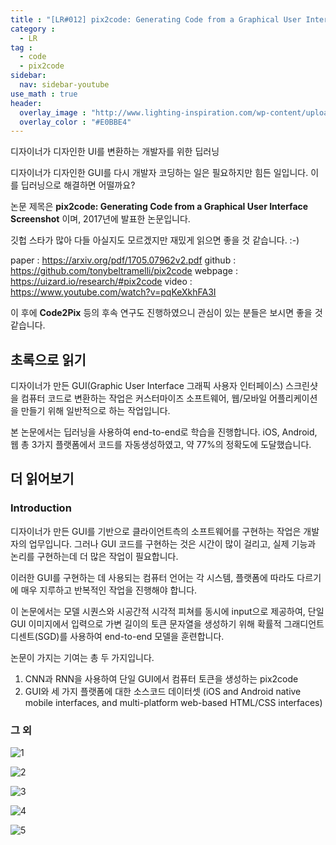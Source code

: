 ```yaml
---
title : "[LR#012] pix2code: Generating Code from a Graphical User Interface Screenshot"
category :
  - LR
tag :
  - code
  - pix2code
sidebar:
  nav: sidebar-youtube
use_math : true
header:
  overlay_image : "http://www.lighting-inspiration.com/wp-content/uploads/2015/08/Lighting-Inspiration.com_Rohinni-Lightpaper1.jpg"
  overlay_color : "#E0BBE4"
---
```

디자이너가 디자인한 UI를 변환하는 개발자를 위한 딥러닝

디자이너가 디자인한 GUI를 다시 개발자 코딩하는 일은 필요하지만 힘든 일입니다. 이를 딥러닝으로 해결하면 어떨까요?

논문 제목은 **pix2code: Generating Code from a Graphical User Interface Screenshot** 이며, 2017년에 발표한 논문입니다.

깃헙 스타가 많아 다들 아실지도 모르겠지만 재밌게 읽으면 좋을 것 같습니다. :-)

paper : https://arxiv.org/pdf/1705.07962v2.pdf
github : https://github.com/tonybeltramelli/pix2code
webpage : https://uizard.io/research/#pix2code
video : https://www.youtube.com/watch?v=pqKeXkhFA3I

이 후에 **Code2Pix** 등의 후속 연구도 진행하였으니 관심이 있는 분들은 보시면 좋을 것 같습니다.

## 초록으로 읽기

디자이너가 만든 GUI(Graphic User Interface 그래픽 사용자 인터페이스) 스크린샷을 컴퓨터 코드로 변환하는 작업은 커스터마이즈 소프트웨어, 웹/모바일 어플리케이션을 만들기 위해 일반적으로 하는 작업입니다.

본 논문에서는 딥러닝을 사용하여 end-to-end로 학습을 진행합니다. iOS, Android, 웹 총 3가지 플랫폼에서 코드를 자동생성하였고, 약 77%의 정확도에 도달했습니다.

## 더 읽어보기

### Introduction

디자이너가 만든 GUI를 기반으로 클라이언트측의 소프트웨어를 구현하는 작업은 개발자의 업무입니다. 그러나 GUI 코드를 구현하는 것은 시간이 많이 걸리고, 실제 기능과 논리를 구현하는데 더 많은 작업이 필요합니다.

이러한 GUI를 구현하는 데 사용되는 컴퓨터 언어는 각 시스템, 플랫폼에 따라도 다르기에 매우 지루하고 반복적인 작업을 진행해야 합니다.

이 논문에서는 모델 시퀀스와 시공간적 시각적 피쳐를 동시에 input으로 제공하여, 단일 GUI 이미지에서 입력으로 가변 길이의 토큰 문자열을 생성하기 위해 확률적 그래디언트 디센트(SGD)를 사용하여 end-to-end 모델을 훈련합니다.

논문이 가지는 기여는 총 두 가지입니다.

1. CNN과 RNN을 사용하여 단일 GUI에서 컴퓨터 토큰을 생성하는 pix2code
2. GUI와 세 가지 플랫폼에 대한 소스코드 데이터셋 (iOS and
Android native mobile interfaces, and multi-platform web-based HTML/CSS interfaces)

### 그 외

![1](https://i.imgur.com/qpFXv3o.png)

![2](https://i.imgur.com/0d1bzcG.png)

![3](https://i.imgur.com/DCplF0f.png)

![4](https://i.imgur.com/Kjhd1Vy.png)

![5](https://i.imgur.com/ToWRUSc.png)
